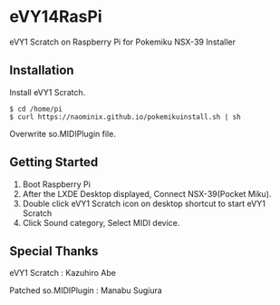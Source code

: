eVY14RasPi
==========

eVY1 Scratch on Raspberry Pi for Pokemiku NSX-39 Installer

## Installation

Install eVY1 Scratch.

```
$ cd /home/pi
$ curl https://naominix.github.io/pokemikuinstall.sh | sh
```

Overwrite so.MIDIPlugin file.

## Getting Started

1. Boot Raspberry Pi
2. After the LXDE Desktop displayed, Connect NSX-39(Pocket Miku).
3. Double click eVY1 Scratch icon on desktop shortcut to start eVY1 Scratch
4. Click Sound category, Select MIDI device.


## Special Thanks

eVY1 Scratch : Kazuhiro Abe

Patched so.MIDIPlugin : Manabu Sugiura

